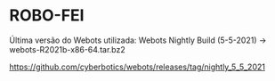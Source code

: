 # ROBO-FEI

Última versão do Webots utilizada: Webots Nightly Build (5-5-2021) -> webots-R2021b-x86-64.tar.bz2

https://github.com/cyberbotics/webots/releases/tag/nightly_5_5_2021
